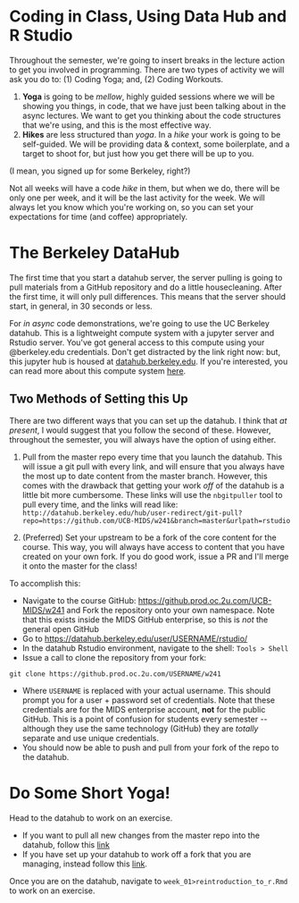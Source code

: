 # Coding in Class, Using Data Hub and R Studio

Throughout the semester, we're going to insert breaks in the lecture action to get you involved in programming. There are two types of activity we will ask you do to: (1) Coding Yoga; and, (2) Coding Workouts.

1. **Yoga** is going to be *mellow*, highly guided sessions where we will be showing you things, in code, that we have just been talking about in the async lectures. We want to get you thinking about the code structures that we're using, and this is the most effective way. 
2. **Hikes** are less structured than *yoga*. In a *hike*  your work is going to be self-guided. We will be providing data & context, some boilerplate, and a target to shoot for, but just how you get there will be up to you.

(I mean, you signed up for some Berkeley, right?) 

Not all weeks will have a code *hike* in them, but when we do, there will be only one per week, and it will be the last activity for the week. We will always let you know which you're working on, so you can set your expectations for time (and coffee) appropriately.

# The Berkeley DataHub 
The first time that you start a datahub server, the server pulling is going to pull materials from a GitHub repository and do a little housecleaning. After the first time, it will only pull differences. This means that the server should start, in general, in 30 seconds or less.

For *in async* code demonstrations, we're going to use the UC Berkeley datahub. This is a lightweight compute system with a jupyter server and Rstudio server. You've got general access to this compute using your @berkeley.edu credentials. Don't get distracted by the link right now: but, this jupyter hub is housed at [datahub.berkeley.edu](https://datahub.berkeley.edu). If you're interested, you can read more about this compute system [here](https://jupyterhub.readthedocs.io/en/stable/).

## Two Methods of Setting this Up 

There are two different ways that you can set up the datahub. I think that _at present_, I would suggest that you follow the second of these. However, throughout the semester, you will always have the option of using either. 

1. Pull from the master repo every time that you launch the datahub. This will issue a git pull with every link, and will ensure that you always have the most up to date content from the master branch. However, this comes with the drawback that getting your work _off_ of the datahub is a little bit more cumbersome. These links will use the `nbgitpuller` tool to pull every time, and the links will read like:  `http://datahub.berkeley.edu/hub/user-redirect/git-pull?repo=https://github.com/UCB-MIDS/w241&branch=master&urlpath=rstudio`

2. (Preferred) Set your upstream to be a fork of the core content for the course. This way, you will always have access to content that you have created on your own fork. If you do good work, issue a PR and I'll merge it onto the master for the class! 

To accomplish this: 

- Navigate to the course GitHub: https://github.prod.oc.2u.com/UCB-MIDS/w241 and Fork the repository onto your own namespace. Note that this exists inside the MIDS GitHub enterprise, so this is *not* the general open GitHub
- Go to https://datahub.berkeley.edu/user/USERNAME/rstudio/
- In the datahub Rstudio environment, navigate to the shell: `Tools > Shell` 
- Issue a call to clone the repository from your fork: 

```
git clone https://github.prod.oc.2u.com/USERNAME/w241
``` 

- Where `USERNAME` is replaced with your actual username. This should prompt you for a user + password set of credentials. Note that these credentials are for the MIDS enterprise account, **not** for the public GitHub. This is a point of confusion for students every semester -- although they use the same technology (GitHub) they are *totally* separate and use unique credentials. 
- You should now be able to push and pull from your fork of the repo to the datahub. 

# Do Some Short Yoga! 

Head to the datahub to work on an exercise. 

- If you want to pull all new changes from the master repo into the datahub, follow this [link](http://datahub.berkeley.edu/hub/user-redirect/git-pull?repo=https://github.com/UCB-MIDS/w241&branch=master&urlpath=rstudio)
- If you have set up your datahub to work off a fork that you are managing, instead follow this [link](https://datahub.berkeley.edu/user/USERNAME/rstudio/). 


Once you are on the datahub,  navigate to `week_01>reintroduction_to_r.Rmd` to work on an exercise.
